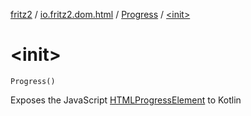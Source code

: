 [fritz2](../../index.md) / [io.fritz2.dom.html](../index.md) / [Progress](index.md) / [&lt;init&gt;](./-init-.md)

# &lt;init&gt;

`Progress()`

Exposes the JavaScript [HTMLProgressElement](https://developer.mozilla.org/en/docs/Web/API/HTMLProgressElement) to Kotlin

